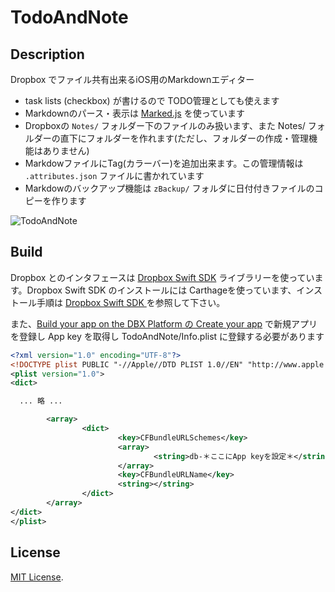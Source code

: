 # TodoAndNote

## Description

Dropbox でファイル共有出来るiOS用のMarkdownエディター

- task lists (checkbox) が書けるので TODO管理としても使えます
- Markdownのパース・表示は [Marked.js](https://github.com/markedjs/marked) を使っています
- Dropboxの `Notes/`  フォルダー下のファイルのみ扱います、また Notes/ フォルダーの直下にフォルダーを作れます(ただし、フォルダーの作成・管理機能はありません)
- MarkdowファイルにTag(カラーバー)を追加出来ます。この管理情報は `.attributes.json` ファイルに書かれています
- Markdowのバックアップ機能は `zBackup/` フォルダに日付付きファイルのコピーを作ります

![TodoAndNote](https://www.ey-office.com/images/TodoAndNote.png)

## Build

Dropbox とのインタフェースは [Dropbox Swift SDK](https://www.dropbox.com/developers/documentation/swift) ライブラリーを使っています。Dropbox Swift SDK  のインストールには Carthageを使っています、インストール手順は [Dropbox Swift SDK ](https://github.com/dropbox/SwiftyDropbox#carthage) を参照して下さい。

また、[Build your app on the DBX Platform の Create your app](https://www.dropbox.com/developers/apps/create) で新規アプリを登録し App key を取得し TodoAndNote/Info.plist に登録する必要があります

~~~xml
<?xml version="1.0" encoding="UTF-8"?>
<!DOCTYPE plist PUBLIC "-//Apple//DTD PLIST 1.0//EN" "http://www.apple.com/DTDs/PropertyList-1.0.dtd">
<plist version="1.0">
<dict>

  ... 略 ...

        <array>
                <dict>
                        <key>CFBundleURLSchemes</key>
                        <array>
                                <string>db-＊ここにApp keyを設定＊</string>
                        </array>
                        <key>CFBundleURLName</key>
                        <string></string>
                </dict>
        </array>
</dict>
</plist>

~~~





## License

[MIT License](http://www.opensource.org/licenses/MIT).